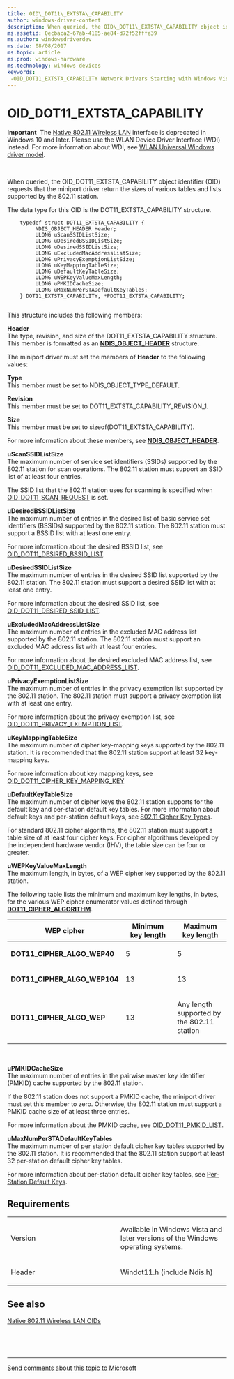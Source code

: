 ```yaml
---
title: OID\_DOT11\_EXTSTA\_CAPABILITY
author: windows-driver-content
description: When queried, the OID\_DOT11\_EXTSTA\_CAPABILITY object identifier (OID) requests that the miniport driver return the sizes of various tables and lists supported by the 802.11 station.
ms.assetid: 0ecbaca2-67ab-4185-ae84-d72f52fffe39
ms.author: windowsdriverdev
ms.date: 08/08/2017
ms.topic: article
ms.prod: windows-hardware
ms.technology: windows-devices
keywords: 
 -OID_DOT11_EXTSTA_CAPABILITY Network Drivers Starting with Windows Vista
---
```


# OID\_DOT11\_EXTSTA\_CAPABILITY


**Important**  The [Native 802.11 Wireless LAN](https://msdn.microsoft.com/library/windows/hardware/ff560690) interface is deprecated in Windows 10 and later. Please use the WLAN Device Driver Interface (WDI) instead. For more information about WDI, see [WLAN Universal Windows driver model](https://msdn.microsoft.com/library/windows/hardware/dn897672).

 

When queried, the OID\_DOT11\_EXTSTA\_CAPABILITY object identifier (OID) requests that the miniport driver return the sizes of various tables and lists supported by the 802.11 station.

The data type for this OID is the DOT11\_EXTSTA\_CAPABILITY structure.

```ManagedCPlusPlus
    typedef struct DOT11_EXTSTA_CAPABILITY {
         NDIS_OBJECT_HEADER Header;
         ULONG uScanSSIDListSize;
         ULONG uDesiredBSSIDListSize;
         ULONG uDesiredSSIDListSize;
         ULONG uExcludedMacAddressListSize;
         ULONG uPrivacyExemptionListSize;
         ULONG uKeyMappingTableSize;
         ULONG uDefaultKeyTableSize;
         ULONG uWEPKeyValueMaxLength;
         ULONG uPMKIDCacheSize;
         ULONG uMaxNumPerSTADefaultKeyTables;
    } DOT11_EXTSTA_CAPABILITY, *PDOT11_EXTSTA_CAPABILITY;
  
```

This structure includes the following members:

<a href="" id="header"></a>**Header**  
The type, revision, and size of the DOT11\_EXTSTA\_CAPABILITY structure. This member is formatted as an [**NDIS\_OBJECT\_HEADER**](https://msdn.microsoft.com/library/windows/hardware/ff566588) structure.

The miniport driver must set the members of **Header** to the following values:

<a href="" id="type"></a>**Type**  
This member must be set to NDIS\_OBJECT\_TYPE\_DEFAULT.

<a href="" id="revision"></a>**Revision**  
This member must be set to DOT11\_EXTSTA\_CAPABILITY\_REVISION\_1.

<a href="" id="size"></a>**Size**  
This member must be set to sizeof(DOT11\_EXTSTA\_CAPABILITY).

For more information about these members, see [**NDIS\_OBJECT\_HEADER**](https://msdn.microsoft.com/library/windows/hardware/ff566588).

<a href="" id="uscanssidlistsize"></a>**uScanSSIDListSize**  
The maximum number of service set identifiers (SSIDs) supported by the 802.11 station for scan operations. The 802.11 station must support an SSID list of at least four entries.

The SSID list that the 802.11 station uses for scanning is specified when [OID\_DOT11\_SCAN\_REQUEST](oid-dot11-scan-request.md) is set.

<a href="" id="udesiredbssidlistsize"></a>**uDesiredBSSIDListSize**  
The maximum number of entries in the desired list of basic service set identifiers (BSSIDs) supported by the 802.11 station. The 802.11 station must support a BSSID list with at least one entry.

For more information about the desired BSSID list, see [OID\_DOT11\_DESIRED\_BSSID\_LIST](oid-dot11-desired-bssid-list.md).

<a href="" id="udesiredssidlistsize"></a>**uDesiredSSIDListSize**  
The maximum number of entries in the desired SSID list supported by the 802.11 station. The 802.11 station must support a desired SSID list with at least one entry.

For more information about the desired SSID list, see [OID\_DOT11\_DESIRED\_SSID\_LIST](oid-dot11-desired-ssid-list.md).

<a href="" id="uexcludedmacaddresslistsize"></a>**uExcludedMacAddressListSize**  
The maximum number of entries in the excluded MAC address list supported by the 802.11 station. The 802.11 station must support an excluded MAC address list with at least four entries.

For more information about the desired excluded MAC address list, see [OID\_DOT11\_EXCLUDED\_MAC\_ADDRESS\_LIST](oid-dot11-excluded-mac-address-list.md).

<a href="" id="uprivacyexemptionlistsize"></a>**uPrivacyExemptionListSize**  
The maximum number of entries in the privacy exemption list supported by the 802.11 station. The 802.11 station must support a privacy exemption list with at least one entry.

For more information about the privacy exemption list, see [OID\_DOT11\_PRIVACY\_EXEMPTION\_LIST](oid-dot11-privacy-exemption-list.md).

<a href="" id="ukeymappingtablesize"></a>**uKeyMappingTableSize**  
The maximum number of cipher key-mapping keys supported by the 802.11 station. It is recommended that the 802.11 station support at least 32 key-mapping keys.

For more information about key mapping keys, see [OID\_DOT11\_CIPHER\_KEY\_MAPPING\_KEY](oid-dot11-cipher-key-mapping-key.md)

<a href="" id="udefaultkeytablesize"></a>**uDefaultKeyTableSize**  
The maximum number of cipher keys the 802.11 station supports for the default key and per-station default key tables. For more information about default keys and per-station default keys, see [802.11 Cipher Key Types](https://msdn.microsoft.com/library/windows/hardware/ff543625).

For standard 802.11 cipher algorithms, the 802.11 station must support a table size of at least four cipher keys. For cipher algorithms developed by the independent hardware vendor (IHV), the table size can be four or greater.

<a href="" id="uwepkeyvaluemaxlength"></a>**uWEPKeyValueMaxLength**  
The maximum length, in bytes, of a WEP cipher key supported by the 802.11 station.

The following table lists the minimum and maximum key lengths, in bytes, for the various WEP cipher enumerator values defined through [**DOT11\_CIPHER\_ALGORITHM**](https://msdn.microsoft.com/library/windows/hardware/ff547672).

<table>
<colgroup>
<col width="33%" />
<col width="33%" />
<col width="33%" />
</colgroup>
<thead>
<tr class="header">
<th>WEP cipher</th>
<th>Minimum key length</th>
<th>Maximum key length</th>
</tr>
</thead>
<tbody>
<tr class="odd">
<td><p><strong>DOT11_CIPHER_ALGO_WEP40</strong></p></td>
<td><p>5</p></td>
<td><p>5</p></td>
</tr>
<tr class="even">
<td><p><strong>DOT11_CIPHER_ALGO_WEP104</strong></p></td>
<td><p>13</p></td>
<td><p>13</p></td>
</tr>
<tr class="odd">
<td><p><strong>DOT11_CIPHER_ALGO_WEP</strong></p></td>
<td><p>13</p></td>
<td><p>Any length supported by the 802.11 station</p></td>
</tr>
</tbody>
</table>

 

<a href="" id="upmkidcachesize"></a>**uPMKIDCacheSize**  
The maximum number of entries in the pairwise master key identifier (PMKID) cache supported by the 802.11 station.

If the 802.11 station does not support a PMKID cache, the miniport driver must set this member to zero. Otherwise, the 802.11 station must support a PMKID cache size of at least three entries.

For more information about the PMKID cache, see [OID\_DOT11\_PMKID\_LIST](oid-dot11-pmkid-list.md).

<a href="" id="umaxnumperstadefaultkeytables"></a>**uMaxNumPerSTADefaultKeyTables**  
The maximum number of per station default cipher key tables supported by the 802.11 station. It is recommended that the 802.11 station support at least 32 per-station default cipher key tables.

For more information about per-station default cipher key tables, see [Per-Station Default Keys](https://msdn.microsoft.com/library/windows/hardware/ff570016).

Requirements
------------

<table>
<colgroup>
<col width="50%" />
<col width="50%" />
</colgroup>
<tbody>
<tr class="odd">
<td><p>Version</p></td>
<td><p>Available in Windows Vista and later versions of the Windows operating systems.</p></td>
</tr>
<tr class="even">
<td><p>Header</p></td>
<td>Windot11.h (include Ndis.h)</td>
</tr>
</tbody>
</table>

## See also


[Native 802.11 Wireless LAN OIDs](https://msdn.microsoft.com/library/windows/hardware/ff560691)

 

 


--------------------
[Send comments about this topic to Microsoft](mailto:wsddocfb@microsoft.com?subject=Documentation%20feedback%20%5Bnetvista\netvista%5D:%20OID_DOT11_EXTSTA_CAPABILITY%20%20RELEASE:%20%288/8/2017%29&body=%0A%0APRIVACY%20STATEMENT%0A%0AWe%20use%20your%20feedback%20to%20improve%20the%20documentation.%20We%20don't%20use%20your%20email%20address%20for%20any%20other%20purpose,%20and%20we'll%20remove%20your%20email%20address%20from%20our%20system%20after%20the%20issue%20that%20you're%20reporting%20is%20fixed.%20While%20we're%20working%20to%20fix%20this%20issue,%20we%20might%20send%20you%20an%20email%20message%20to%20ask%20for%20more%20info.%20Later,%20we%20might%20also%20send%20you%20an%20email%20message%20to%20let%20you%20know%20that%20we've%20addressed%20your%20feedback.%0A%0AFor%20more%20info%20about%20Microsoft's%20privacy%20policy,%20see%20http://privacy.microsoft.com/default.aspx. "Send comments about this topic to Microsoft")


